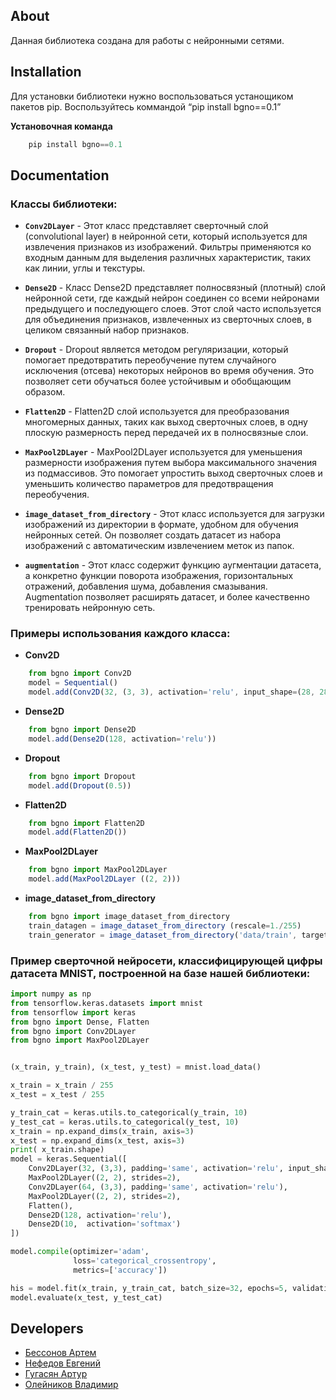 ## About

Данная библиотека создана для работы с нейронными сетями.

## Installation

Для установки библиотеки нужно воспользоваться устанощиком пакетов pip. Воспользуйтесь коммандой “pip install bgno==0.1”

**Установочная команда**
```javascript
    pip install bgno==0.1
```

## Documentation

### Классы библиотеки:

-  **`Conv2DLayer`** - Этот класс представляет сверточный слой (convolutional layer) в нейронной сети, который используется для извлечения признаков из изображений. Фильтры применяются ко входным данным для выделения различных характеристик, таких как линии, углы и текстуры.

-  **`Dense2D`** - Класс Dense2D представляет полносвязный (плотный) слой нейронной сети, где каждый нейрон соединен со всеми нейронами предыдущего и последующего слоев. Этот слой часто используется для объединения признаков, извлеченных из сверточных слоев, в целиком связанный набор признаков.

-  **`Dropout`** - Dropout является методом регуляризации, который помогает предотвратить переобучение путем случайного исключения (отсева) некоторых нейронов во время обучения. Это позволяет сети обучаться более устойчивым и обобщающим образом.

-  **`Flatten2D`** - Flatten2D слой используется для преобразования многомерных данных, таких как выход сверточных слоев, в одну плоскую размерность перед передачей их в полносвязные слои.

-  **`MaxPool2DLayer`** - MaxPool2DLayer используется для уменьшения размерности изображения путем выбора максимального значения из подмассивов. Это помогает упростить выход сверточных слоев и уменьшить количество параметров для предотвращения переобучения.

-  **`image_dataset_from_directory`** - Этот класс используется для загрузки изображений из директории в формате, удобном для обучения нейронных сетей. Он позволяет создать датасет из набора изображений с автоматическим извлечением меток из папок.

-  **`augmentation`** - Этот класс содержит функцию аугментации датасета, а конкретно функции поворота изображения, горизонтальных отражений, добавления шума, добавления смазывания. Augmentation позволяет расширять датасет, и более качественно тренировать нейронную сеть.

### Примеры использования каждого класса:

- **Conv2D**
```javascript
    from bgno import Conv2D
    model = Sequential()
    model.add(Conv2D(32, (3, 3), activation='relu', input_shape=(28, 28, 1)))
```
- **Dense2D**
```javascript
    from bgno import Dense2D
    model.add(Dense2D(128, activation='relu'))
```
- **Dropout**
```javascript
    from bgno import Dropout
    model.add(Dropout(0.5))
```
- **Flatten2D**
```javascript
    from bgno import Flatten2D
    model.add(Flatten2D())
```
- **MaxPool2DLayer**
```javascript
    from bgno import MaxPool2DLayer
    model.add(MaxPool2DLayer ((2, 2)))
```
- **image_dataset_from_directory**
```javascript
    from bgno import image_dataset_from_directory
    train_datagen = image_dataset_from_directory (rescale=1./255)
    train_generator = image_dataset_from_directory('data/train', target_size=(150, 150), batch_size=32, class_mode='binary')
```


### Пример сверточной нейросети, классифицирующей цифры датасета MNIST, построенной на базе нашей библиотеки:

```python
import numpy as np
from tensorflow.keras.datasets import mnist
from tensorflow import keras
from bgno import Dense, Flatten
from bgno import Conv2DLayer
from bgno import MaxPool2DLayer


(x_train, y_train), (x_test, y_test) = mnist.load_data()

x_train = x_train / 255
x_test = x_test / 255

y_train_cat = keras.utils.to_categorical(y_train, 10)
y_test_cat = keras.utils.to_categorical(y_test, 10)
x_train = np.expand_dims(x_train, axis=3)
x_test = np.expand_dims(x_test, axis=3)
print( x_train.shape)
model = keras.Sequential([
    Conv2DLayer(32, (3,3), padding='same', activation='relu', input_shape=(28, 28, 1)),
    MaxPool2DLayer((2, 2), strides=2),
    Conv2DLayer(64, (3,3), padding='same', activation='relu'),
    MaxPool2DLayer((2, 2), strides=2),
    Flatten(),
    Dense2D(128, activation='relu'),
    Dense2D(10,  activation='softmax')
])

model.compile(optimizer='adam',
              loss='categorical_crossentropy',
              metrics=['accuracy'])

his = model.fit(x_train, y_train_cat, batch_size=32, epochs=5, validation_split=0.2)
model.evaluate(x_test, y_test_cat)

```


## Developers

- [Бессонов Артем](https://github.com/stumpfeklinge)
- [Нефедов Евгений](https://github.com/EugeneNefedov)
- [Гугасян Артур](https://github.com/ZOOW2)
- [Олейников Владимир](https://github.com/ZOOW2)
